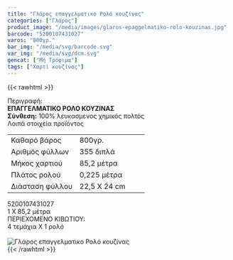 ```yaml
---
title: "Γλάρος επαγγελματικο Ρολό κουζίνας"
categories: ["Γλάρος"]
product_image: "/media/images/glaros-epaggelmatiko-rolo-kouzinas.jpg"
barcode: "5200107431027"
varos: "800γρ."
bar_img: "/media/svg/barcode.svg"
var_img: "/media/svg/dcm.svg"
gencat: ["Μη Τρόφιμα"]
tags: ["Χαρτί κουζίνας"]
---
```

{{< rawhtml >}}

<div class="sload200"><div class="product"><div id="sistatika">Περιγραφή:</div><div class="alltext"><b>ΕΠΑΓΓΕΛΜΑΤΙΚΟ ΡΟΛΟ ΚΟΥΖΙΝΑΣ</b><br><b>Σύνθεση:</b> 100% λευκασμενος χημικός πολτός<br></div><div id="loipa">Λοιπά στοιχεία προϊόντος</div><table id="diatable" class="glaros"><tbody><tr><td>Καθαρό βάρος</td><td>800γρ.</td></tr><tr><td style="width:50%">Αριθμός φύλλων</td><td>355 διπλά</td></tr><tr><td>Μήκος χαρτιού</td><td>85,2 μέτρα</td></tr><tr><td>Πλάτος ρολού</td><td>0,225 μέτρα</td></tr><tr><td>Διάσταση φύλλου</td><td>22,5 Χ 24 cm</td></tr></tbody></table><div id="barcode"><div id="barimage1"></div><span id="bartext">5200107431027</span></div><div id="varos"><div id="dimimg"></div><span id="varostext">1 Χ 85,2 μέτρα</span></div><div id="kivotio">ΠΕΡΙΕΧΟΜΕΝΟ ΚΙΒΩΤΙΟΥ:<br>4 τεμάχια Χ 1 ρολό</div><br><div class="pimg"><img alt="Γλάρος επαγγελματικο Ρολό κουζίνας" title="Γλάρος επαγγελματικο Ρολό κουζίνας" src="/media/images/glaros-epaggelmatiko-rolo-kouzinas.jpg"></div></div></div>
{{< /rawhtml >}}


